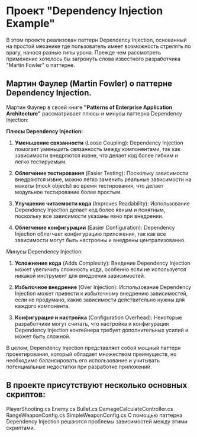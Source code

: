 # Проект "Dependency Injection Example" 
В этом проекте реализован паттерн Dependency Injection, основанный на простой механике где пользователь имеет возможность стрелять по врагу, нанося разные типы урона.
Прежде чем рассмотреть применение хотелось бы затронуть слова известного разработчика "Martin Fowler" о паттерне.
## Мартин Фаулер (Martin Fowler) о паттерне **Dependency Injection**.
Мартин Фаулер в своей книге **"Patterns of Enterprise Application Architecture"** рассматривает плюсы и минусы паттерна Dependency Injection:

**Плюсы Dependency Injection:**
1. **Уменьшение связанности** (Loose Coupling): Dependency Injection помогает уменьшить связанность между компонентами, так как зависимости внедряются извне, что делает код более гибким и легко тестируемым.
   
2. **Облегчение тестирования** (Easier Testing): Поскольку зависимости внедряются извне, можно легко заменить реальные зависимости на макеты (mock objects) во время тестирования, что делает модульное тестирование более простым.

3. **Улучшение читаемости кода** (Improves Readability): Использование Dependency Injection делает код более явным и понятным, поскольку все зависимости указаны явно при внедрении.

4. **Облегчение конфигурации** (Easier Configuration): Dependency Injection облегчает конфигурацию приложения, так как все зависимости могут быть настроены и внедрены централизованно.

Минусы Dependency Injection:
1. **Усложнение кода** (Adds Complexity): Введение Dependency Injection может увеличить сложность кода, особенно если не используется никакой инструмент для внедрения зависимостей.

2. **Избыточное внедрение** (Over Injection): Использование Dependency Injection может привести к избыточному внедрению зависимостей, если не продумано, какие зависимости действительно нужны для каждого компонента.

3. **Конфигурация и настройка** (Configuration Overhead): Некоторые разработчики могут считать, что настройка и конфигурация Dependency Injection контейнера требует дополнительных усилий и может быть сложной.

В целом, Dependency Injection представляет собой мощный паттерн проектирования, который обладает множеством преимуществ, но необходимо балансировать его использование и учитывать потенциальные недостатки при разработке приложений.

## В проекте присутствуют несколько основных скриптов:

PlayerShooting.cs
Enemy.cs
Bullet.cs
DamageCalculateController.cs
RangeWeaponConfig.cs
SimpleWeaponConfig.cs
С помощью паттерна Dependency Injection решаются проблемы зависимостей между этими скриптами.
